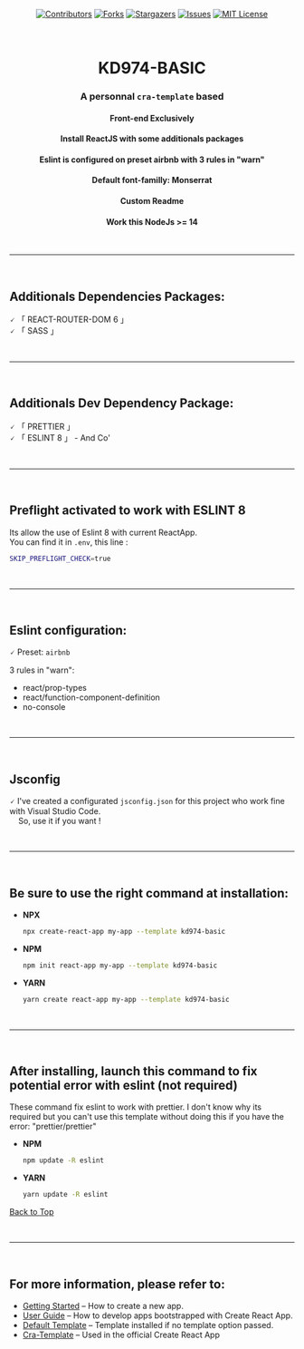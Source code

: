 <div id="top"></div>
<div align="center">
  
  [![Contributors][contributors-shield]][contributors-url]
  [![Forks][forks-shield]][forks-url]
  [![Stargazers][stars-shield]][stars-url]
  [![Issues][issues-shield]][issues-url]
  [![MIT License][license-shield]][license-url]
  
  <br>

  <h1>KD974-BASIC</h1>

### A personnal `cra-template` based

#### Front-end Exclusively

#### Install ReactJS with some additionals packages

#### Eslint is configured on preset airbnb with 3 rules in "warn"

#### Default font-familly: Monserrat

#### Custom Readme

#### Work this NodeJs >= 14

</div>

<br>
<hr>
<br>

## Additionals Dependencies Packages:

🗸 「 REACT-ROUTER-DOM 6 」<br />
🗸 「 SASS 」<br />

<br>
<hr>
<br>

## Additionals Dev Dependency Package:

🗸 「 PRETTIER 」<br />
🗸 「 ESLINT 8 」 - And Co'<br />

<br>
<hr>
<br>

## Preflight activated to work with ESLINT 8

Its allow the use of Eslint 8 with current ReactApp.<br>
You can find it in `.env`, this line :

```sh
SKIP_PREFLIGHT_CHECK=true
```

<br>
<hr>
<br>

## Eslint configuration:

🗸 Preset: `airbnb`<br />

3 rules in "warn":<br />

- react/prop-types
- react/function-component-definition
- no-console

<br>
<hr>
<br>

## Jsconfig

🗸 I've created a configurated `jsconfig.json` for this project who work fine with Visual Studio Code.<br>    So, use it if you want !

<br>
<hr>
<br>

## Be sure to use the right command at installation:

- <b>NPX</b>

  ```sh
  npx create-react-app my-app --template kd974-basic
  ```

- <b>NPM</b>

  ```sh
  npm init react-app my-app --template kd974-basic
  ```

- <b>YARN</b>
  ```sh
  yarn create react-app my-app --template kd974-basic
  ```

<br>
<hr>
<br>

## After installing, launch this command to fix potential error with eslint (not required)

These command fix eslint to work with prettier. I don't know why its required but you can't use this template without doing this if you have the error: "prettier/prettier"

- <b>NPM</b>

  ```sh
  npm update -R eslint
  ```

- <b>YARN</b>
  ```sh
  yarn update -R eslint
  ```

<a href="#top">Back to Top</a>

<br>
<hr>
<br>

## For more information, please refer to:

- [Getting Started](https://create-react-app.dev/docs/getting-started) – How to create a new app.
- [User Guide](https://create-react-app.dev) – How to develop apps bootstrapped with Create React App.
- [Default Template](https://github.com/facebook/create-react-app/tree/main/packages/cra-template) – Template installed if no template option passed.
- [Cra-Template](https://github.com/facebook/create-react-app) – Used in the official Create React App

[contributors-shield]: https://img.shields.io/github/contributors/KevinDurand974/cra-template-kd974-basic.svg?style=for-the-badge
[contributors-url]: https://github.com/KevinDurand974/cra-template-kd974-basic/graphs/contributors
[forks-shield]: https://img.shields.io/github/forks/KevinDurand974/cra-template-kd974-basic.svg?style=for-the-badge
[forks-url]: https://github.com/KevinDurand974/cra-template-kd974-basic/network/members
[stars-shield]: https://img.shields.io/github/stars/KevinDurand974/cra-template-kd974-basic.svg?style=for-the-badge
[stars-url]: https://github.com/KevinDurand974/cra-template-kd974-basic/stargazers
[issues-shield]: https://img.shields.io/github/issues/KevinDurand974/cra-template-kd974-basic.svg?style=for-the-badge
[issues-url]: https://github.com/KevinDurand974/cra-template-kd974-basic/issues
[license-shield]: https://img.shields.io/github/license/KevinDurand974/cra-template-kd974-basic.svg?style=for-the-badge
[license-url]: https://github.com/KevinDurand974/cra-template-kd974-basic/blob/main/LICENSE
